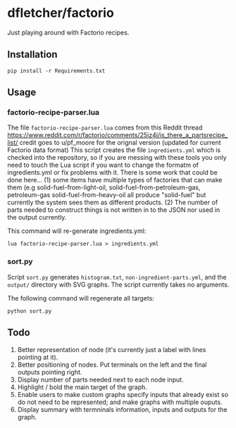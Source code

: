 # dfletcher/factorio

Just playing around with Factorio recipes.

## Installation

`pip install -r Requirements.txt`

## Usage

### factorio-recipe-parser.lua

The file `factorio-recipe-parser.lua` comes from this Reddit thread https://www.reddit.com/r/factorio/comments/25iz4i/is_there_a_partsrecipe_list/ credit goes to u/pf_moore for the orignal version (updated for current Factorio data format) This script creates the file `ingredients.yml` which is checked into the repository, so if you are messing with these tools you only need to touch the Lua script if you want to change the formatm of ingredients.yml or fix problems with it. There is some work that could be done here... (1) some items have multiple types of factories that can make them (e.g solid-fuel-from-light-oil, solid-fuel-from-petroleum-gas, petroleum-gas
solid-fuel-from-heavy-oil all produce "solid-fuel" but currently the system sees them as different products. (2) The number of parts needed to construct things is not written in to the JSON nor used in the output currently.

This command will re-generate ingredients.yml:

`lua factorio-recipe-parser.lua > ingredients.yml`

### sort.py

Script `sort.py` generates `histogram.txt`, `non-ingredient-parts.yml`, and the `output/` directory with SVG graphs. The script currently takes no arguments.

The following command will regenerate all targets:

`python sort.py`

## Todo

1. Better representation of node (it's currently just a label with lines pointing at it).
1. Better positioning of nodes. Put terminals on the left and the final outputs pointing right.
1. Display number of parts needed next to each node input.
1. Highlight / bold the main target of the graph.
1. Enable users to make custom graphs specify inputs that already exist so do not need to be represented; and make graphs with multiple ouputs.
1. Display summary with termninals information, inputs and outputs for the graph.

